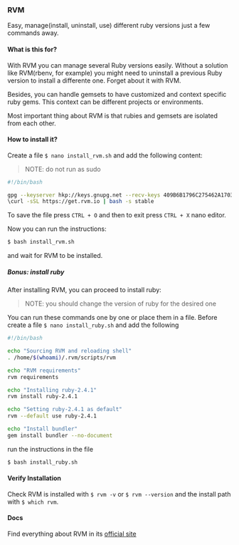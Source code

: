 ### RVM

Easy, manage(install, uninstall, use) different ruby versions just a few commands away.

#### What is this for?

With RVM you can manage several Ruby versions easily. Without a solution like RVM(rbenv, for example) you might need to uninstall a previous Ruby version to install a differente one. Forget about it with RVM.

Besides, you can handle gemsets to have customized and context specific ruby gems. This context can be different projects or environments.

Most important thing about RVM is that rubies and gemsets are isolated from each other.

#### How to install it?

Create a file `$ nano install_rvm.sh` and add the following content:

> NOTE: do not run as sudo

```bash
#!/bin/bash

gpg --keyserver hkp://keys.gnupg.net --recv-keys 409B6B1796C275462A1703113804BB82D39DC0E3
\curl -sSL https://get.rvm.io | bash -s stable
```

To save the file press `CTRL + O` and then to exit press `CTRL + X` nano editor.

Now you can run the instructions:

```bash
$ bash install_rvm.sh
```

and wait for RVM to be installed.

##### Bonus: install ruby

After installing RVM, you can proceed to install ruby:

> NOTE: you should change the version of ruby for the desired one

You can run these commands one by one or place them in a file. Before create a file `$ nano install_ruby.sh` and add the following

```bash
#!/bin/bash

echo "Sourcing RVM and reloading shell"
. /home/$(whoami)/.rvm/scripts/rvm

echo "RVM requirements"
rvm requirements

echo "Installing ruby-2.4.1"
rvm install ruby-2.4.1

echo "Setting ruby-2.4.1 as default"
rvm --default use ruby-2.4.1

echo "Install bundler"
gem install bundler --no-document
```

run the instructions in the file

```bash
$ bash install_ruby.sh
```

#### Verify Installation

Check RVM is installed with `$ rvm -v` or `$ rvm --version` and the install path with `$ which rvm`.

#### Docs

Find everything about RVM in its [official site](http://rvm.io/)
